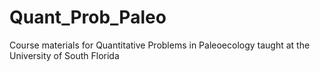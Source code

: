 # Quant_Prob_Paleo
Course materials for Quantitative Problems in Paleoecology taught at the University of South Florida
